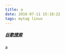```yaml
---
title: a
date: 2016-07-11 15:18:22
tags: mytag linux
---
```


##### [谷歌搜索](http://vpn.xiechao.org)
a

